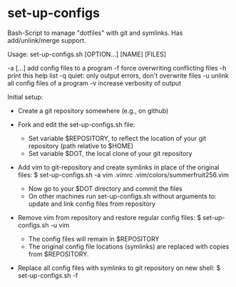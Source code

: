 set-up-configs
==============

Bash-Script to manage "dotfiles" with git and symlinks. Has add/unlink/merge support.

Usage: set-up-configs.sh [OPTION...] [NAME] [FILES]

  -a <name> <file1> [<file2>...]   add config files to a program
  -f                               force overwriting conflicting files
  -h                               print this help list
  -q                               quiet: only output errors, don't overwrite files
  -u <name>                        unlink all config files of a program
  -v                               increase verbosity of output

Initial setup:
 - Create a git repository somewhere (e.g., on github)
 - Fork and edit the set-up-configs.sh file:
   - Set variable $REPOSITORY, to reflect the location of your git repository
     (path relative to $HOME)
   - Set variable $DOT, the local clone of your git repository

 - Add vim to git-repository and create symlinks in place of the original files:
     $ set-up-configs.sh -a vim .vimrc .vim/colors/summerfruit256.vim
   - Now go to your \$DOT directory and commit the files
   - On other machines run set-up-configs.sh without arguments to:
     update and link config files from repository

 - Remove vim from repository and restore regular config files:
   $ set-up-configs.sh -u vim
   - The config files will remain in \$REPOSITORY
   - The original config file locations (symlinks) are replaced with copies from \$REPOSITORY.

 - Replace all config files with symlinks to git repository on new shell:
   $ set-up-configs.sh -f
